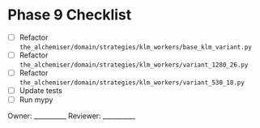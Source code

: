 # Phase 9 Checklist

- [ ] Refactor `the_alchemiser/domain/strategies/klm_workers/base_klm_variant.py`
- [ ] Refactor `the_alchemiser/domain/strategies/klm_workers/variant_1280_26.py`
- [ ] Refactor `the_alchemiser/domain/strategies/klm_workers/variant_530_18.py`
- [ ] Update tests
- [ ] Run mypy

Owner: __________
Reviewer: __________
